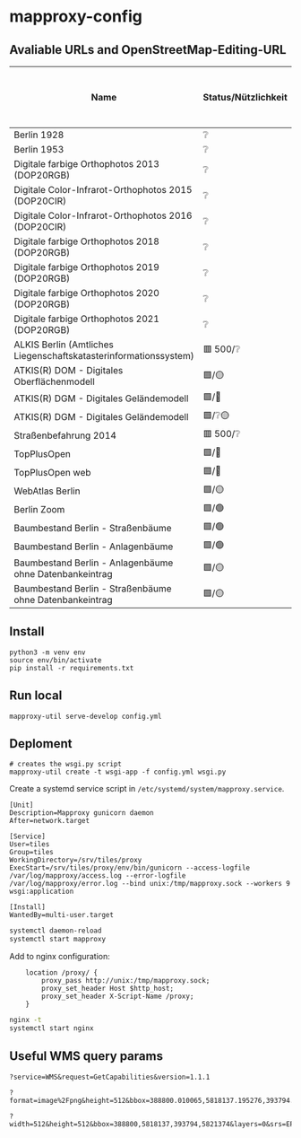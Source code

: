 mapproxy-config
===============

Avaliable URLs and OpenStreetMap-Editing-URL
-------

| Name | Status/Nützlichkeit | Example Usage: User Layer to Edit OpenStreetMap (OSM) | URL |
|---|---|---|---|
| Berlin 1928 | ❔ | [Use to edit OSM](https://www.openstreetmap.org/edit?editor=id#background=custom:https://mapproxy.codefor.de/tiles/1.0.0/1928/mercator/{z}/{x}/{y}.png%23https://tiles.codefor.de/berlin-2020-truedop/{zoom}/{x}/{y}.png&disable_features=boundaries&map=20.00/52.47241/13.44637) | `https://mapproxy.codefor.de/tiles/1.0.0/1928/mercator/{z}/{x}/{y}.png` |
| Berlin 1953 | ❔ | [Use to edit OSM](https://www.openstreetmap.org/edit?editor=id#background=custom:https://mapproxy.codefor.de/tiles/1.0.0/1953/mercator/{z}/{x}/{y}.png%23https://tiles.codefor.de/berlin-2020-truedop/{zoom}/{x}/{y}.png&disable_features=boundaries&map=20.00/52.47241/13.44637) | `https://mapproxy.codefor.de/tiles/1.0.0/1953/mercator/{z}/{x}/{y}.png` |
| Digitale farbige Orthophotos 2013 (DOP20RGB) | ❔ | [Use to edit OSM](https://www.openstreetmap.org/edit?editor=id#background=custom:https://mapproxy.codefor.de/tiles/1.0.0/2013/mercator/{z}/{x}/{y}.png%23https://tiles.codefor.de/berlin-2020-truedop/{zoom}/{x}/{y}.png&disable_features=boundaries&map=20.00/52.47241/13.44637) | `https://mapproxy.codefor.de/tiles/1.0.0/2013/mercator/{z}/{x}/{y}.png` |
| Digitale Color-Infrarot-Orthophotos 2015 (DOP20CIR) | ❔ | [Use to edit OSM](https://www.openstreetmap.org/edit?editor=id#background=custom:https://mapproxy.codefor.de/tiles/1.0.0/2015_cir/mercator/{z}/{x}/{y}.png%23https://tiles.codefor.de/berlin-2020-truedop/{zoom}/{x}/{y}.png&disable_features=boundaries&map=20.00/52.47241/13.44637) | `https://mapproxy.codefor.de/tiles/1.0.0/2015_cir/mercator/{z}/{x}/{y}.png` |
| Digitale Color-Infrarot-Orthophotos 2016 (DOP20CIR) | ❔ | [Use to edit OSM](https://www.openstreetmap.org/edit?editor=id#background=custom:https://mapproxy.codefor.de/tiles/1.0.0/2016_cir/mercator/{z}/{x}/{y}.png%23https://tiles.codefor.de/berlin-2020-truedop/{zoom}/{x}/{y}.png&disable_features=boundaries&map=20.00/52.47241/13.44637) | `https://mapproxy.codefor.de/tiles/1.0.0/2016_cir/mercator/{z}/{x}/{y}.png` |
| Digitale farbige Orthophotos 2018 (DOP20RGB) | ❔ | [Use to edit OSM](https://www.openstreetmap.org/edit?editor=id#background=custom:https://mapproxy.codefor.de/tiles/1.0.0/2018/mercator/{z}/{x}/{y}.png%23https://tiles.codefor.de/berlin-2020-truedop/{zoom}/{x}/{y}.png&disable_features=boundaries&map=20.00/52.47241/13.44637) | `https://mapproxy.codefor.de/tiles/1.0.0/2018/mercator/{z}/{x}/{y}.png` |
| Digitale farbige Orthophotos 2019 (DOP20RGB) | ❔ | [Use to edit OSM](https://www.openstreetmap.org/edit?editor=id#background=custom:https://mapproxy.codefor.de/tiles/1.0.0/2019/mercator/{z}/{x}/{y}.png%23https://tiles.codefor.de/berlin-2020-truedop/{zoom}/{x}/{y}.png&disable_features=boundaries&map=20.00/52.47241/13.44637) | `https://mapproxy.codefor.de/tiles/1.0.0/2019/mercator/{z}/{x}/{y}.png` |
| Digitale farbige Orthophotos 2020 (DOP20RGB) | ❔ | [Use to edit OSM](https://www.openstreetmap.org/edit?editor=id#background=custom:https://mapproxy.codefor.de/tiles/1.0.0/2020/mercator/{z}/{x}/{y}.png%23https://tiles.codefor.de/berlin-2020-truedop/{zoom}/{x}/{y}.png&disable_features=boundaries&map=20.00/52.47241/13.44637) | `https://mapproxy.codefor.de/tiles/1.0.0/2020/mercator/{z}/{x}/{y}.png` |
| Digitale farbige Orthophotos 2021 (DOP20RGB) | ❔ | [Use to edit OSM](https://www.openstreetmap.org/edit?editor=id#background=custom:https://mapproxy.codefor.de/tiles/1.0.0/2021/mercator/{z}/{x}/{y}.png%23https://tiles.codefor.de/berlin-2020-truedop/{zoom}/{x}/{y}.png&disable_features=boundaries&map=20.00/52.47241/13.44637) | `https://mapproxy.codefor.de/tiles/1.0.0/2021/mercator/{z}/{x}/{y}.png` |
| ALKIS Berlin (Amtliches Liegenschaftskatasterinformationssystem) | 🟥 500/❔ | [Use to edit OSM](https://www.openstreetmap.org/edit?editor=id#background=custom:https://mapproxy.codefor.de/tiles/1.0.0/alkis_30/mercator/{z}/{x}/{y}.png%23https://tiles.codefor.de/berlin-2020-truedop/{zoom}/{x}/{y}.png&disable_features=boundaries&map=20.00/52.47241/13.44637) | `https://mapproxy.codefor.de/tiles/1.0.0/alkis_30/mercator/{z}/{x}/{y}.png` |
| ATKIS(R) DOM - Digitales Oberflächenmodell | 🟩/🟡 <!-- Sehr pixelig/grob. Zeigt aber Bäume/Häuser gut. --> | [Use to edit OSM](https://www.openstreetmap.org/edit?editor=id#background=custom:https://mapproxy.codefor.de/tiles/1.0.0/atkis_dom/mercator/{z}/{x}/{y}.png%23https://tiles.codefor.de/berlin-2020-truedop/{zoom}/{x}/{y}.png&disable_features=boundaries&map=20.00/52.47241/13.44637) | `https://mapproxy.codefor.de/tiles/1.0.0/atkis_dom/mercator/{z}/{x}/{y}.png` |
| ATKIS(R) DGM - Digitales Geländemodell | 🟩/🔴 <!-- Viel zu grob aufgelößt --> | [Use to edit OSM](https://www.openstreetmap.org/edit?editor=id#background=custom:https://mapproxy.codefor.de/tiles/1.0.0/atkis_dgm_1/mercator/{z}/{x}/{y}.png%23https://tiles.codefor.de/berlin-2020-truedop/{zoom}/{x}/{y}.png&disable_features=boundaries&map=20.00/52.47241/13.44637) | `https://mapproxy.codefor.de/tiles/1.0.0/atkis_dgm_1/mercator/{z}/{x}/{y}.png` |
| ATKIS(R) DGM - Digitales Geländemodell | 🟩/❔🟡 <!-- Hintergrund müsste weiß; Zeigt nur Hausnummern? --> | [Use to edit OSM](https://www.openstreetmap.org/edit?editor=id#background=custom:https://mapproxy.codefor.de/tiles/1.0.0/atkis_dgm_3/mercator/{z}/{x}/{y}.png%23https://tiles.codefor.de/berlin-2020-truedop/{zoom}/{x}/{y}.png&disable_features=boundaries&map=20.00/52.47241/13.44637) | `https://mapproxy.codefor.de/tiles/1.0.0/atkis_dgm_3/mercator/{z}/{x}/{y}.png` |
| Straßenbefahrung 2014 | 🟥 500/❔ | [Use to edit OSM](https://www.openstreetmap.org/edit?editor=id#background=custom:https://mapproxy.codefor.de/tiles/1.0.0/strassenbefahrung/mercator/{z}/{x}/{y}.png%23https://tiles.codefor.de/berlin-2020-truedop/{zoom}/{x}/{y}.png&disable_features=boundaries&map=20.00/52.47241/13.44637) | `https://mapproxy.codefor.de/tiles/1.0.0/strassenbefahrung/mercator/{z}/{x}/{y}.png` |
| TopPlusOpen | 🟩/🔴 <!-- Andere Daten präziser. --> | [Use to edit OSM](https://www.openstreetmap.org/edit?editor=id#background=custom:https://mapproxy.codefor.de/tiles/1.0.0/topplus_p5/mercator/{z}/{x}/{y}.png%23https://tiles.codefor.de/berlin-2020-truedop/{zoom}/{x}/{y}.png&disable_features=boundaries&map=20.00/52.47241/13.44637) | `https://mapproxy.codefor.de/tiles/1.0.0/topplus_p5/mercator/{z}/{x}/{y}.png` |
| TopPlusOpen web | 🟩/🔴 <!-- Andere Daten präziser; eigenartige Punktlinien --> | [Use to edit OSM](https://www.openstreetmap.org/edit?editor=id#background=custom:https://mapproxy.codefor.de/tiles/1.0.0/topplus_web/mercator/{z}/{x}/{y}.png%23https://tiles.codefor.de/berlin-2020-truedop/{zoom}/{x}/{y}.png&disable_features=boundaries&map=20.00/52.47241/13.44637) | `https://mapproxy.codefor.de/tiles/1.0.0/topplus_web/mercator/{z}/{x}/{y}.png` |
| WebAtlas Berlin | 🟩/🟡 <!-- Andere Daten präziser; zeigt Hausnummern. --> | [Use to edit OSM](https://www.openstreetmap.org/edit?editor=id#background=custom:https://mapproxy.codefor.de/tiles/1.0.0/webatlas/mercator/{z}/{x}/{y}.png%23https://tiles.codefor.de/berlin-2020-truedop/{zoom}/{x}/{y}.png&disable_features=boundaries&map=20.00/52.47241/13.44637) | `https://mapproxy.codefor.de/tiles/1.0.0/webatlas/mercator/{z}/{x}/{y}.png` |
| Berlin Zoom | 🟩/🟢 | [Use to edit OSM](https://www.openstreetmap.org/edit?editor=id#background=custom:https://mapproxy.codefor.de/tiles/1.0.0/zoom/mercator/{z}/{x}/{y}.png%23https://tiles.codefor.de/berlin-2020-truedop/{zoom}/{x}/{y}.png&disable_features=boundaries&map=20.00/52.47241/13.44637) | `https://mapproxy.codefor.de/tiles/1.0.0/zoom/mercator/{z}/{x}/{y}.png` |
| Baumbestand Berlin - Straßenbäume | 🟩/🟢 | [Use to edit OSM](https://www.openstreetmap.org/edit?editor=id#background=custom:https://mapproxy.codefor.de/tiles/1.0.0/baumbestand_0/mercator/{z}/{x}/{y}.png%23https://tiles.codefor.de/berlin-2020-truedop/{zoom}/{x}/{y}.png&disable_features=boundaries&map=20.00/52.47241/13.44637) | `https://mapproxy.codefor.de/tiles/1.0.0/baumbestand_0/mercator/{z}/{x}/{y}.png` |
| Baumbestand Berlin - Anlagenbäume | 🟩/🟢 | [Use to edit OSM](https://www.openstreetmap.org/edit?editor=id#background=custom:https://mapproxy.codefor.de/tiles/1.0.0/baumbestand_1/mercator/{z}/{x}/{y}.png%23https://tiles.codefor.de/berlin-2020-truedop/{zoom}/{x}/{y}.png&disable_features=boundaries&map=20.00/52.47241/13.44637) | `https://mapproxy.codefor.de/tiles/1.0.0/baumbestand_1/mercator/{z}/{x}/{y}.png` |
| Baumbestand Berlin - Anlagenbäume ohne Datenbankeintrag | 🟩/🟡 <!-- Kaum Daten -->  | [Use to edit OSM](https://www.openstreetmap.org/edit?editor=id#background=custom:https://mapproxy.codefor.de/tiles/1.0.0/baumbestand_3/mercator/{z}/{x}/{y}.png%23https://tiles.codefor.de/berlin-2020-truedop/{zoom}/{x}/{y}.png&disable_features=boundaries&map=20.00/52.47241/13.44637) | `https://mapproxy.codefor.de/tiles/1.0.0/baumbestand_3/mercator/{z}/{x}/{y}.png` |
| Baumbestand Berlin - Straßenbäume ohne Datenbankeintrag | 🟩/🟡 <!-- Kaum Daten --> | [Use to edit OSM](https://www.openstreetmap.org/edit?editor=id#background=custom:https://mapproxy.codefor.de/tiles/1.0.0/baumbestand_4/mercator/{z}/{x}/{y}.png%23https://tiles.codefor.de/berlin-2020-truedop/{zoom}/{x}/{y}.png&disable_features=boundaries&map=20.00/52.47241/13.44637) | `https://mapproxy.codefor.de/tiles/1.0.0/baumbestand_4/mercator/{z}/{x}/{y}.png` |


Install
-------

```
python3 -m venv env
source env/bin/activate
pip install -r requirements.txt
```

Run local
---------

```
mapproxy-util serve-develop config.yml
```

Deploment
---------

```
# creates the wsgi.py script
mapproxy-util create -t wsgi-app -f config.yml wsgi.py
```

Create a systemd service script in `/etc/systemd/system/mapproxy.service`.

```
[Unit]
Description=Mapproxy gunicorn daemon
After=network.target

[Service]
User=tiles
Group=tiles
WorkingDirectory=/srv/tiles/proxy
ExecStart=/srv/tiles/proxy/env/bin/gunicorn --access-logfile /var/log/mapproxy/access.log --error-logfile /var/log/mapproxy/error.log --bind unix:/tmp/mapproxy.sock --workers 9 wsgi:application

[Install]
WantedBy=multi-user.target
```

```bash
systemctl daemon-reload
systemctl start mapproxy
```

Add to nginx configuration:

```
    location /proxy/ {
        proxy_pass http://unix:/tmp/mapproxy.sock;
        proxy_set_header Host $http_host;
        proxy_set_header X-Script-Name /proxy;
    }
```

```bash
nginx -t
systemctl start nginx
```


Useful WMS query params
-----------------------

```
?service=WMS&request=GetCapabilities&version=1.1.1

?format=image%2Fpng&height=512&bbox=388800.010065,5818137.195276,393794.488433,5821374.047744&layers=0&srs=ESPG:25833&style=default&service=WMS&request=GetMap&width=512&version=1.1.1

?width=512&height=512&bbox=388800,5818137,393794,5821374&layers=0&srs=EPSG:4326&styles=default&format=image/png&service=WMS&request=GetMap&version=1.1.1
```
